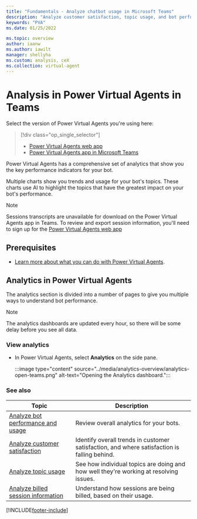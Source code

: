 ```yaml
---
title: "Fundamentals - Analyze chatbot usage in Microsoft Teams"
description: "Analyze customer satisfaction, topic usage, and bot performance in the Power Virtual Agents app in Microsoft Teams."
keywords: "PVA"
ms.date: 01/25/2022

ms.topic: overview
author: iaanw
ms.author: iawilt
manager: shellyha
ms.custom: analysis, ceX
ms.collection: virtual-agent
---
```


# Analysis in Power Virtual Agents in Teams

Select the version of Power Virtual Agents you're using here:

> [!div class="op_single_selector"]
>
> - [Power Virtual Agents web app](../analytics-overview.md)
> - [Power Virtual Agents app in Microsoft Teams](analytics-overview-teams.md)

Power Virtual Agents has a comprehensive set of analytics that show you the key performance indicators for your bot.

Multiple charts show you trends and usage for your bot's topics. These charts use AI to highlight the topics that have the greatest impact on your bot's performance.

> [!NOTE]
> Sessions transcripts are unavailable for download on the Power Virtual Agents app in Teams. To review and export session information, you'll need to sign up for the [Power Virtual Agents web app](../requirements-licensing-subscriptions.md)

## Prerequisites

- [Learn more about what you can do with Power Virtual Agents](fundamentals-what-is-power-virtual-agents-teams.md).

## Analytics in Power Virtual Agents

The analytics section is divided into a number of pages to give you multiple ways to understand bot performance.

> [!NOTE]
> The analytics dashboards are updated every hour, so there will be some delay before you see all data.

### View analytics

- In Power Virtual Agents, select **Analytics** on the side pane.

  :::image type="content" source="../media/analytics-overview/analytics-open-teams.png" alt-text="Opening the Analytics dashboard.":::

### See also

| Topic                                                                    | Description                                                                                 |
| ------------------------------------------------------------------------ | ------------------------------------------------------------------------------------------- |
| [Analyze bot performance and usage](analytics-summary-teams.md)          | Review overall analytics for your bots.                                                     |
| [Analyze customer satisfaction](analytics-csat-teams.md)                 | Identify overall trends in customer satisfaction, and where satisfaction is falling behind. |
| [Analyze topic usage](analytics-topic-details-teams.md)                  | See how individual topics are doing and how well they're working at resolving issues.       |
| [Analyze billed session information](analytics-billed-sessions-teams.md) | Understand how sessions are being billed, based on their usage.                             |

[!INCLUDE[footer-include](../includes/footer-banner.md)]
